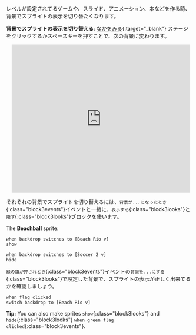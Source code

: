 レベルが設定されてるゲームや、スライド、アニメーション、本などを作る時、背景でスプライトの表示を切り替たくなります。

**背景でスプライトの表示を切り替える**: [なかをみる](https://scratch.mit.edu/projects/499876704/editor){:target="_blank"}
ステージをクリックするか<kbd>スペースキー</kbd>を押すことで、次の背景に変わります。
<div class="scratch-preview" style="margin-left: 15px;">
  <iframe allowtransparency="true" width="485" height="402" src="https://scratch.mit.edu/projects/embed/499876704/?autostart=false" frameborder="0"></iframe>
</div>

それぞれの背景でスプライトを切り替えるには、`背景が...になったとき`{:class="block3events"}イベントと一緒に、`表示する`{:class="block3looks"}と`隠す`{:class="block3looks"}ブロックを使います。

The **Beachball** sprite:
```blocks3
when backdrop switches to [Beach Rio v]
show

when backdrop switches to [Soccer 2 v]
hide
```

`緑の旗が押されとき`{:class="block3events"}イベントの`背景を...にする`{:class="block3looks"}で設定した背景で、スプライトの表示が正しく出来てるかを確認しましょう。

```blocks3
when flag clicked
switch backdrop to [Beach Rio v]
```

**Tip:** You can also make sprites `show`{:class="block3looks"} and `hide`{:class="block3looks"} `when green flag clicked`{:class="block3events"}.
